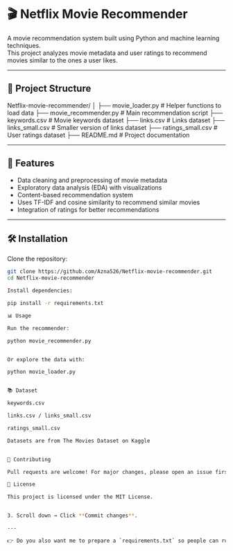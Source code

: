 # 🎬 Netflix Movie Recommender

A movie recommendation system built using Python and machine learning techniques.  
This project analyzes movie metadata and user ratings to recommend movies similar to the ones a user likes.

---

## 📂 Project Structure
Netflix-movie-recommender/
│
├── movie_loader.py # Helper functions to load data
├── movie_recommender.py # Main recommendation script
├── keywords.csv # Movie keywords dataset
├── links.csv # Links dataset
├── links_small.csv # Smaller version of links dataset
├── ratings_small.csv # User ratings dataset
├── README.md # Project documentation

---

## 🚀 Features
- Data cleaning and preprocessing of movie metadata  
- Exploratory data analysis (EDA) with visualizations  
- Content-based recommendation system  
- Uses TF-IDF and cosine similarity to recommend similar movies  
- Integration of ratings for better recommendations  

---

## 🛠️ Installation
Clone the repository:
```bash
git clone https://github.com/Azna526/Netflix-movie-recommender.git
cd Netflix-movie-recommender

Install dependencies:

pip install -r requirements.txt

📊 Usage

Run the recommender:

python movie_recommender.py


Or explore the data with:

python movie_loader.py


📚 Dataset

keywords.csv

links.csv / links_small.csv

ratings_small.csv

Datasets are from The Movies Dataset on Kaggle


🤝 Contributing

Pull requests are welcome! For major changes, please open an issue first to discuss what you’d like to change.

📜 License

This project is licensed under the MIT License.


3. Scroll down → Click **Commit changes**.  

---

👉 Do you also want me to prepare a `requirements.txt` so people can run your code easily?
